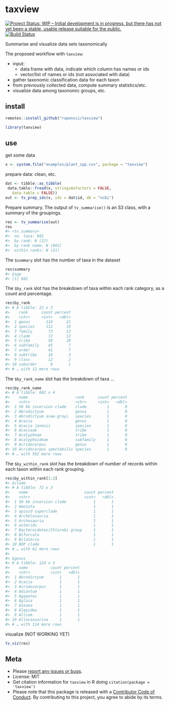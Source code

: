 taxview
=======



[![Project Status: WIP – Initial development is in progress, but there has not yet been a stable, usable release suitable for the public.](http://www.repostatus.org/badges/latest/wip.svg)](http://www.repostatus.org/#wip)
[![Build Status](https://travis-ci.org/ropensci/taxview.svg?branch=master)](https://travis-ci.org/ropensci/taxview)

Summarise and visualize data sets taxonomically

The proposed workflow with `taxview`:

- input:
  - data.frame with data, indicate which column has names or ids
  - vector/list of names or ids (not associated with data)
- gather taxonomic classification data for each taxon
- from previously collected data, compute summary statistics/etc.
- visualize data among taxonomic groups, etc.

## install


```r
remotes::install_github("ropensci/taxview")
```


```r
library(taxview)
```

## use

get some data


```r
x <- system.file("examples/plant_spp.csv", package = "taxview")
```

prepare data: clean, etc.


```r
dat <- tibble::as_tibble(
 data.table::fread(x, stringsAsFactors = FALSE, 
   data.table = FALSE))
out <- tv_prep_ids(x, ids = dat$id, db = "ncbi")
```

Prepare summary. The output of `tv_summarise()` is an S3 class, with a summary of the groupings.


```r
res <- tv_summarise(out)
res
#> <tv_summary>
#>  no. taxa: 602
#>  by rank: N (22)
#>  by rank name: N (602)
#>  within ranks: N (21)
```

The `$summary` slot has the number of taxa in the dataset


```r
res$summary
#> $spp
#> [1] 602
```

The `$by_rank` slot has the breakdown of taxa within each rank category, as a count and percentage.


```r
res$by_rank
#> # A tibble: 22 x 3
#>    rank      count percent
#>    <chr>     <int>   <dbl>
#>  1 genus       124      21
#>  2 species     112      19
#>  3 family       73      12
#>  4 clade        72      12
#>  5 tribe        58      10
#>  6 subfamily    45       7
#>  7 order        41       7
#>  8 subtribe     18       3
#>  9 class        12       2
#> 10 suborder      9       1
#> # … with 12 more rows
```

The `$by_rank_name` slot has the breakdown of taxa ...


```r
res$by_rank_name
#> # A tibble: 602 x 4
#>    name                     rank      count percent
#>    <chr>                    <chr>     <int>   <dbl>
#>  1 50 kb inversion clade    clade         1       0
#>  2 Abrodictyum              genus         1       0
#>  3 Abrodictyum asae-grayi   species       1       0
#>  4 Acacia                   genus         1       0
#>  5 Acacia jonesii           species       1       0
#>  6 Acacieae                 tribe         1       0
#>  7 Acalypheae               tribe         1       0
#>  8 Acalyphoideae            subfamily     1       0
#>  9 Acridocarpus             genus         1       0
#> 10 Acridocarpus spectabilis species       1       0
#> # … with 592 more rows
```

The `$by_within_rank` slot has the breakdown of number of records within each taxon within each rank grouping.


```r
res$by_within_rank[1:2]
#> $clade
#> # A tibble: 72 x 3
#>    name                         count percent
#>    <chr>                        <int>   <dbl>
#>  1 50 kb inversion clade            1       1
#>  2 Amniota                          1       1
#>  3 apioid superclade                1       1
#>  4 Archelosauria                    1       1
#>  5 Archosauria                      1       1
#>  6 asterids                         1       1
#>  7 Bacteroidetes/Chlorobi group     1       1
#>  8 Bifurcata                        1       1
#>  9 Bilateria                        1       1
#> 10 BOP clade                        1       1
#> # … with 62 more rows
#> 
#> $genus
#> # A tibble: 124 x 3
#>    name          count percent
#>    <chr>         <int>   <dbl>
#>  1 Abrodictyum       1       1
#>  2 Acacia            1       1
#>  3 Acridocarpus      1       1
#>  4 Adiantum          1       1
#>  5 Agapetes          1       1
#>  6 Aglaia            1       1
#>  7 Aiouea            1       1
#>  8 Alepidea          1       1
#>  9 Allium            1       1
#> 10 Allocasuarina     1       1
#> # … with 114 more rows
```

visualize (NOT WORKING YET)


```r
tv_viz(res)
```

## Meta

* Please [report any issues or bugs](https://github.com/ropensci/taxview/issues).
* License: MIT
* Get citation information for `taxview` in R doing `citation(package = 'taxview')`
* Please note that this package is released with a [Contributor Code of Conduct](https://ropensci.org/code-of-conduct/). By contributing to this project, you agree to abide by its terms.
